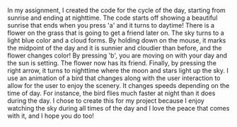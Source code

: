 In my assignment, I created the code for the cycle of the day, starting from sunrise and ending at nighttime. The code starts off showing a beautiful sunrise that ends when you press 'a' and it turns to daytime! There is a flower on the grass that is going to get a friend later on. The sky turns to a light blue color and a cloud forms. By holding down on the mouse, it marks the midpoint of the day and it is sunnier and cloudier than before, and the flower changes color! By pressing 'b', you are moving on with your day and the sun is setting. The flower now has its friend. Finally, by pressing the right arrow, it turns to nighttime where the moon and stars light up the sky. I use an animation of a bird that changes along with the user interaction to allow for the user to enjoy the scenery. It changes speeds depending on the time of day. For instance, the bird flies much faster at night than it does during the day. I chose to create this for my project because I enjoy watching the sky during all times of the day and I love the peace that comes with it, and I hope you do too!
